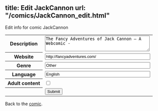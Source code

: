 title: Edit JackCannon
url: "/comics/JackCannon_edit.html"
---
Edit info for comic JackCannon

<form name="comic" action="http://gaepostmail.appspot.com/comic/" method="post">
<table class="comicinfo">
<tr>
<th>Description</th><td><textarea name="description" cols="40" rows="3">The Fancy Adventures of Jack Cannon – A Webcomic -</textarea></td>
</tr>
<tr>
<th>Website</th><td><input type="text" name="url" value="http://fancyadventures.com/" size="40"/></td>
</tr>
<tr>
<th>Genre</th><td><input type="text" name="genre" value="Other" size="40"/></td>
</tr>
<tr>
<th>Language</th><td><input type="text" name="language" value="English" size="40"/></td>
</tr>
<tr>
<th>Adult content</th><td><input type="checkbox" name="adult" value="adult" /></td>
</tr>
<tr>
<th></th><td>
<input type="hidden" name="comic" value="JackCannon" />
<input type="submit" name="submit" value="Submit" />
</td>
</tr>
</table>
</form>

Back to the [comic](JackCannon.html).
